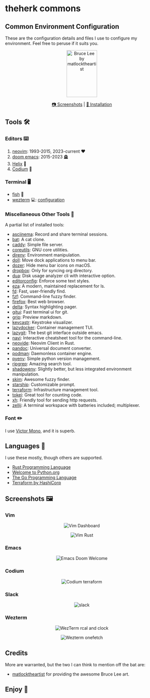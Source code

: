 # theherk commons
## Common Environment Configuration

These are the configuration details and files I use to configure my environment. Feel free to peruse if it suits you.

<p align="center"><img src="./img/bruce-matlocktheartist_200w.png" alt="Bruce Lee by matlocktheartist" width="100" height="154"/></p>

<p align="center"><a href="#screenshots"> 📷️ Screenshots</a> | <a href="./INSTALLATION.md"> 🚀 Installation</a></p>

## Tools 🛠️

### Editors ⌨️

1. [neovim](https://neovim.io/): 1993-2015, 2023-current ❤️
2. [doom emacs](https://github.com/doomemacs/doomemacs): 2015-2023 🪦
3. [Helix](https://helix-editor.com/) 🦀
4. [Codium](https://vscodium.com/) 🤒

### Terminal 🖥️

- [fish](https://fishshell.com/) 🐠
- [wezterm](https://wezfurlong.org/wezterm/) 💻: [configuration](.config/wezterm/wezterm.lua)

### Miscellaneous Other Tools 🎒

A partial list of installed tools:

- [asciinema](https://asciinema.org/): Record and share terminal sessions.
- [bat](https://github.com/sharkdp/bat): A cat clone.
- [caddy](https://github.com/caddyserver/caddy): Simple file server.
- [coreutils](https://www.gnu.org/software/coreutils/): GNU core utilities.
- [direnv](https://direnv.net/): Environment manipulation.
- [doll](https://github.com/xiaogdgenuine/Doll): Move dock applications to menu bar.
- [dozer](https://github.com/Mortennn/Dozer): Hide menu bar icons on macOS.
- [dropbox](https://formulae.brew.sh/cask/dropbox): Only for syncing org directory.
- [dua](https://github.com/Byron/dua-cli): Disk usage analyzer cli with interactive option.
- [editorconfig](https://editorconfig.org/): Enforce some text styles.
- [eza](https://eza.rocks/): A modern, maintained replacement for ls.
- [fd](https://github.com/sharkdp/fd): Fast, user-friendly find.
- [fzf](https://github.com/junegunn/fzf): Command-line fuzzy finder.
- [firefox](https://www.mozilla.org/en-US/firefox/new/): Best web browser.
- [delta](https://github.com/dandavison/delta): Syntax highlighting pager.
- [gitui](https://github.com/extrawurst/gitui): Fast terminal ui for git.
- [grip](https://github.com/joeyespo/grip): Preview markdown.
- [keycastr](https://github.com/keycastr/keycastr): Keystroke visualizer.
- [lazydocker](https://github.com/jesseduffield/lazydocker): Container management TUI.
- [lazygit](https://github.com/jesseduffield/lazygit): The best git interface outside emacs.
- [navi](https://github.com/denisidoro/navi): Interactive cheatsheet tool for the command-line.
- [neovide](https://neovide.dev/): Neovim Client in Rust.
- [pandoc](https://pandoc.org/): Universal document converter.
- [podman](https://podman.io/): Daemonless container engine.
- [pyenv](https://github.com/pyenv/pyenv): Simple python version management.
- [ripgrep](https://github.com/BurntSushi/ripgrep): Amazing search tool.
- [shadowenv](https://github.com/Shopify/shadowenv): Slightly better, but less integrated environment manipulation.
- [skim](https://github.com/lotabout/skim): Awesome fuzzy finder.
- [starship](https://starship.rs/): Customizable prompt.
- [terraform](https://www.terraform.io/): Infrastructure management tool.
- [tokei](https://github.com/XAMPPRocky/tokei): Great tool for counting code.
- [xh](https://github.com/ducaale/xh): Friendly tool for sending http requests.
- [zellij](https://zellij.dev/): A terminal workspace with batteries included; multiplexer.

### Font ✏️

I use [Victor Mono](https://rubjo.github.io/victor-mono/), and it is superb.

## Languages 📙

I use these mostly, though others are supported.

- [Rust Programming Language](https://www.rust-lang.org/)
- [Welcome to Python.org](https://www.python.org/)
- [The Go Programming Language](https://go.dev/)
- [Terraform by HashiCorp](https://www.terraform.io/)

## Screenshots 🖼️

### Vim

<p align="center"><img src="./img/vim-dash.png" alt="Vim Dashboard" /></p>
<p align="center"><img src="./img/vim-rust.png" alt="Vim Rust" /></p>

### Emacs

<p align="center"><img src="./img/emacs-doom.png" alt="Emacs Doom Welcome" /></p>

### Codium

<p align="center"><img src="./img/codium.png" alt="Codium terraform" /></p>

### Slack

<p align="center"><img src="./img/slack.png" alt="slack" /></p>

### Wezterm

<p align="center"><img src="./img/wezterm-cal-and-clock.png" alt="WezTerm rcal and clock" /></p>
<p align="center"><img src="./img/wezterm-onefetch.png" alt="Wezterm onefetch" /></p>

## Credits

More are warranted, but the two I can think to mention off the bat are:

- [matlocktheartist](https://www.deviantart.com/matlocktheartist/art/Bruce-Lee-Puzzled-322967405) for providing the awesome Bruce Lee art.

## Enjoy 🤗
